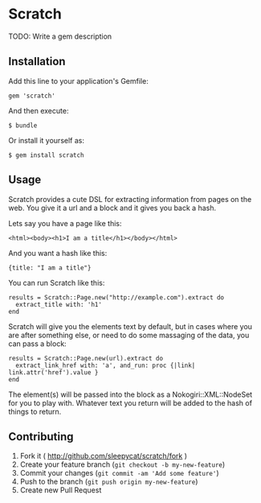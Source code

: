 # Scratch

TODO: Write a gem description

## Installation

Add this line to your application's Gemfile:

    gem 'scratch'

And then execute:

    $ bundle

Or install it yourself as:

    $ gem install scratch

## Usage

Scratch provides a cute DSL for extracting information from pages on the
web. You give it a url and a block and it gives you back a hash.

Lets say you have a page like this:

    <html><body><h1>I am a title</h1></body></html>

And you want a hash like this:

    {title: "I am a title"}

You can run Scratch like this:

    results = Scratch::Page.new("http://example.com").extract do
      extract_title with: 'h1'
    end

Scratch will give you the elements text by default, but in cases where
you are after something else, or need to do some massaging of the data,
you can pass a block:

    results = Scratch::Page.new(url).extract do
      extract_link_href with: 'a', and_run: proc {|link| link.attr('href').value }
    end

The element(s) will be passed into the block as a
Nokogiri::XML::NodeSet for you to play with. Whatever text you return
will be added to the hash of things to return.


## Contributing

1. Fork it ( http://github.com/sleepycat/scratch/fork )
2. Create your feature branch (`git checkout -b my-new-feature`)
3. Commit your changes (`git commit -am 'Add some feature'`)
4. Push to the branch (`git push origin my-new-feature`)
5. Create new Pull Request
